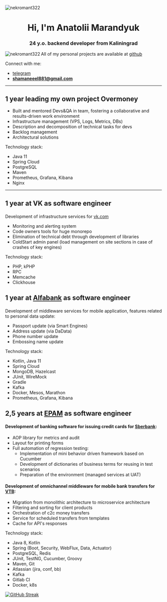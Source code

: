 <p align="left"> <img src="https://komarev.com/ghpvc/?username=nekromant322&label=Profile%20views&color=0e75b6&style=flat" alt="nekromant322" /> </p>
<h1 align="center">Hi, I'm Anatolii Marandyuk</h1>
<h3 align="center">24 y.o. backend developer from Kaliningrad </h3>

<p>
   <img align="left" src="https://github-readme-stats.vercel.app/api/top-langs?username=nekromant322&show_icons=true&locale=en&layout=compact&hide=css,html" alt="nekromant322"/>
</p> 

All of my personal projects are available at [github](https://github.com/nekromant322?tab=repositories)  

Connect with me:

- [telegram](https://t.me/Marandyuk_Anatolii)
- **shamaneeel881@gmail.com**

---
## <span>1 year leading my own project Overmoney</span>

- Built and mentored Devs&QA in team, fostering a collaborative and results-driven work environment
- Infrastructure management (VPS, Logs, Metrics, DBs)
- Description and decomposition of technical tasks for devs
- Backlog management
- Architectural solutions

Technology stack:
- Java 11
- Spring Cloud
- PostgreSQL
- Maven
- Prometheus, Grafana, Kibana
- Nginx

---
<h2><p>1 year at VK as software engineer </p></h2>  
<p>Development of infrastructure services for <a href="vk.com">vk.com</a></p>

- Monitoring and alerting system  
- Code owners tools for huge monorepo 
- Elimination of technical debt through development of libraries 
- ColdStart admin panel (load management on site sections in case of crashes of key engines)  


Technology stack:
- PHP, kPHP
- RPC
- Memcache
- Clickhouse

<h2><p>1 year at <a href="https://alfabank.ru">Alfabank</a> as software engineer</p></h2>
  
Development of middleware services for mobile application, features related to personal data update:  
- Passport update (via Smart Engines)
- Address update (via DaData)
- Phone number update
- Embossing name update

Technology stack:
- Kotlin, Java 11 
- Spring Cloud
- MongoDB, Hazelcast
- JUnit, WireMock
- Gradle
- Kafka
- Docker, Mesos, Marathon
- Prometheus, Grafana, Kibana


<h2><p>2,5 years at <a href="https://www.epam.com">EPAM</a> as software engineer</p></h3>
<h4>Development of banking software for issuing credit cards for <a href="https://www.sberbank.ru">Sberbank</a>:</h4>

- AOP library for metrics and audit
- Layout for printing forms
- Full automation of regression testing:
   + Implementation of mini behavior driven framework based on Cucumber
   + Development of dictionaries of business terms for reusing in test scenarios
   + Preparation of the environment (managed services at UAT)

<h4>Development of omnichannel middleware for mobile bank transfers for <a href="https://www.vtb.ru">VTB</a>:</h4>

- Migration from monolithic architecture to microservice architecture
- Filtering and sorting for client products
- Orchestration of c2c money transfers
- Service for scheduled transfers from templates
- Cache for API's responses


Technology stack:
- Java 8, Kotlin
- Spring (Boot, Security, WebFlux, Data, Actuator)
- PostgreSQL, Redis
- JUnit, TestNG, Cucumber, Groovy
- Maven, Git
- Atlassian (jira, conf, bb)
- Kafka
- Gitlab CI
- Docker, k8s


[![GitHub Streak](http://github-readme-streak-stats.herokuapp.com?user=nekromant322&date_format=M%20j%5B%2C%20Y%5D)](https://git.io/streak-stats)

